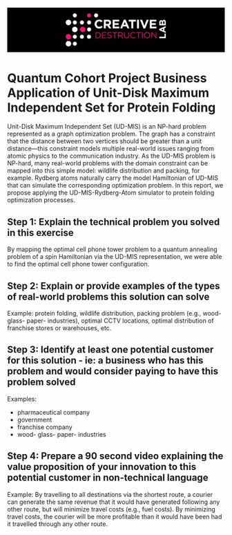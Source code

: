 ![CDL 2020 Cohort Project](../figures/CDL_logo.jpg)
# Quantum Cohort Project Business Application of Unit-Disk Maximum Independent Set for Protein Folding

Unit-Disk Maximum Independent Set (UD-MIS) is an NP-hard problem represented as a graph optimization problem. The graph has a constraint that the distance between two vertices should be greater than a unit distance—this constraint models multiple real-world issues ranging from atomic physics to the communication industry. As the UD-MIS problem is NP-hard, many real-world problems with the domain constraint can be mapped into this simple model: wildlife distribution and packing, for example. Rydberg atoms naturally carry the model Hamiltonian of UD-MIS that can simulate the corresponding optimization problem. In this report, we propose applying the UD-MIS-Rydberg-Atom simulator to protein folding optimization processes.                    

## Step 1: Explain the technical problem you solved in this exercise

By mapping the optimal cell phone tower problem to a quantum annealing problem of a spin Hamiltonian via the UD-MIS representation, we were able to find the optimal cell phone tower configuration.  

## Step 2: Explain or provide examples of the types of real-world problems this solution can solve

Example: protein folding, wildlife distribution, packing problem (e.g., wood- glass- paper- industries), optimal CCTV locations, optimal distribution of franchise stores or warehouses, etc.

## Step 3: Identify at least one potential customer for this solution - ie: a business who has this problem and would consider paying to have this problem solved

Examples: 
- pharmaceutical company
- government
- franchise company
- wood- glass- paper- industries

## Step 4: Prepare a 90 second video explaining the value proposition of your innovation to this potential customer in non-technical language

Example: By travelling to all destinations via the shortest route, a courier can generate the same revenue that it would have generated following any other route, but will minimize travel costs (e.g., fuel costs). By minimizing travel costs, the courier will be more profitable than it would have been had it travelled through any other route.
